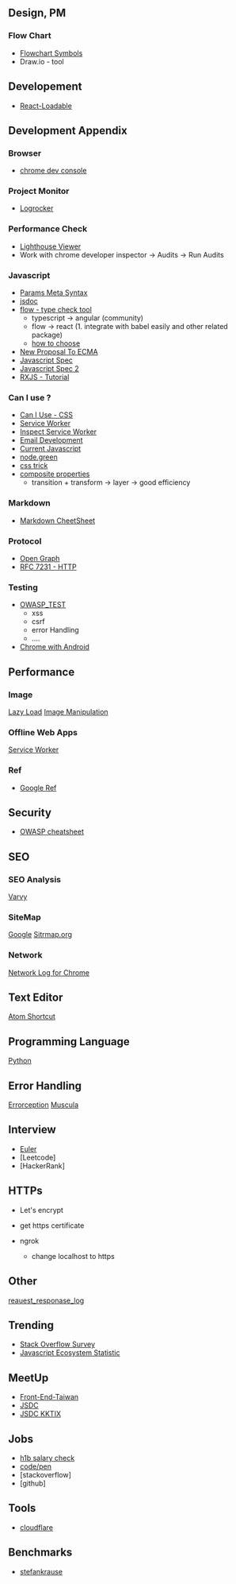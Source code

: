 ## Design, PM
### Flow Chart
  * [Flowchart Symbols](https://www.smartdraw.com/flowchart/flowchart-symbols.htm)
  * Draw.io - tool


## Developement
*  [React-Loadable](https://github.com/jamiebuilds/react-loadable)


## Development Appendix

### Browser
* [chrome dev console](https://developers.google.com/web/tools/chrome-devtools)

### Project Monitor
* [Logrocker](https://logrocket.com/)

### Performance Check
* [Lighthouse Viewer](https://googlechrome.github.io/lighthouse/viewer/)
 * Work with chrome developer inspector -> Audits -> Run Audits

### Javascript
* [Params Meta Syntax](http://usejsdoc.org/tags-param.html)
* [jsdoc](https://devdocs.io/jsdoc/tags-property)
* [flow - type check tool](https://flow.org/)
  * typescript -> angular (community)
  * flow -> react (1. integrate with babel easily and other related package)
  * [how to choose](https://mariusschulz.com/blog/typescript-vs-flow)
* [New Proposal To ECMA](https://tc39.github.io/ecma262/)
* [Javascript Spec](http://www.ecma-international.org/publications/standards/Ecma-262.htm)
* [Javascript Spec 2](https://tc39.es/)
* [RXJS - Tutorial](https://www.learnrxjs.io/)

### Can I use ?
* [Can I Use - CSS](https://caniuse.com/#search=mask)
* [Service Worker](https://jakearchibald.github.io/isserviceworkerready/)
 * [Inspect Service Worker](chrome://inspect/#service-workers)
* [Email Development](https://www.campaignmonitor.com/css/positioning-display/object-fit/)
* [Current Javascript](https://kangax.github.io/compat-table/es6/)
* [node.green](https://node.green/)
* [css trick](https://csstriggers.com/)
* [composite properties](https://developers.google.com/web/fundamentals/performance/rendering/stick-to-compositor-only-properties-and-manage-layer-count)
    * transition + transform -> layer -> good efficiency

### Markdown
* [Markdown CheetSheet](https://github.com/adam-p/markdown-here/wiki/Markdown-Cheatsheet)

### Protocol
* [Open Graph](http://ogp.me/)
* [RFC 7231 - HTTP](https://tools.ietf.org/html/rfc7231#section-4.2.1)

### Testing
* [OWASP_TEST](https://www.owasp.org/index.php/OWASP_Testing_Project)
  * xss
  * csrf
  * error Handling
  * ....
* [Chrome with Android](chrome://inspect/#devices)

## Performance

### Image
[Lazy Load](https://developers.google.com/web/fundamentals/performance/lazy-loading-guidance/images-and-video/)
[Image Manipulation](https://cloudinary.com/visualweb/display/IMMC/Image+Manipulation+Techniques)

### Offline Web Apps
[Service Worker](https://www.sitepoint.com/offline-web-apps-service-workers-pouchdb/)

### Ref
* [Google Ref](https://developers.google.com/speed/)

## Security
* [OWASP cheatsheet](https://cheatsheetseries.owasp.org/)

## SEO

### SEO Analysis
[Varvy](https://varvy.com/googlebot.html)

### SiteMap
[Google](https://support.google.com/webmasters/answer/183668?hl=en)
[Sitrmap.org](https://www.sitemaps.org/protocol.html)

### Network
[Network Log for Chrome](chrome://net-export)


## Text Editor
[Atom Shortcut](https://blog.bugsnag.com/atom-editor-cheat-sheet/)

## Programming Language
[Python](https://www.py4e.com/materials)

## Error Handling
[Errorception](https://errorception.com/)
[Muscula](http://www.muscula.com/)
## Interview
* [Euler](https://projecteuler.net/archives)
* [Leetcode]
* [HackerRank]

## HTTPs
* Let's encrypt
 * get https certificate

* ngrok
  * change localhost to https

## Other
[reauest_responase_log](chrome://net-export/)

## Trending
* [Stack Overflow Survey](https://insights.stackoverflow.com/survey/2019/#most-loved-dreaded-and-wanted)
* [Javascript Ecosystem Statistic](https://2018.stateofjs.com/introduction/)

## MeetUp
* [Front-End-Taiwan](https://f2e.kktix.cc/)
* [JSDC](https://www.facebook.com/JSDC.TW/)
* [JSDC KKTIX](https://jsdc-tw.kktix.cc/)


## Jobs
* [h1b salary check](https://h1bdata.info/index.php)
* [code/pen](https://codepen.io/jobs/)
* [stackoverflow]
* [github]


## Tools
* [cloudflare](https://www.cloudflare.com/)

## Benchmarks
* [stefankrause](https://stefankrause.net/js-frameworks-benchmark8/table.html)
